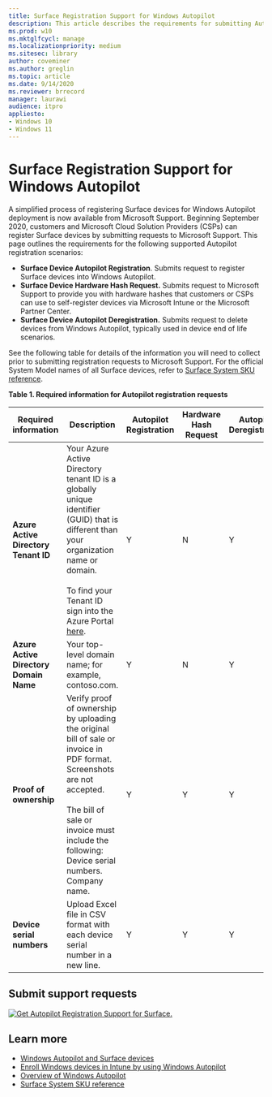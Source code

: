 ```yaml
---
title: Surface Registration Support for Windows Autopilot
description: This article describes the requirements for submitting Autopilot registration requests to Microsoft Support. 
ms.prod: w10
ms.mktglfcycl: manage
ms.localizationpriority: medium
ms.sitesec: library
author: coveminer
ms.author: greglin
ms.topic: article
ms.date: 9/14/2020
ms.reviewer: brrecord
manager: laurawi
audience: itpro
appliesto:
- Windows 10
- Windows 11
---
```

# Surface Registration Support for Windows Autopilot

A simplified process of registering Surface devices for Windows Autopilot deployment is now available from Microsoft Support. Beginning September 2020, customers and Microsoft Cloud Solution Providers (CSPs) can register Surface devices by submitting requests to Microsoft Support. This page outlines the requirements for the following supported Autopilot registration scenarios:
 
- **Surface Device Autopilot Registration**. Submits request to register Surface devices into Windows Autopilot.
- **Surface Device Hardware Hash Request.** Submits request to Microsoft Support to provide you with hardware hashes that customers or CSPs can use to self-register devices via Microsoft Intune or the Microsoft Partner Center.
- **Surface Device Autopilot Deregistration.** Submits request to delete devices from Windows Autopilot, typically used in device end of life scenarios.

See the following table for details of the information you will need to collect prior to submitting registration requests to Microsoft Support. For the official System Model names of all Surface devices, refer to [Surface System SKU reference](surface-system-sku-reference.md).
 
**Table 1. Required information for Autopilot registration requests**
 

| Required information                   | Description                                                                                                                                                                                                                                                                                    | Autopilot Registration | Hardware Hash Request | Autopilot<br>Deregistration |
| -------------------------------------- | ---------------------------------------------------------------------------------------------------------------------------------------------------------------------------------------------------------------------------------------------------------------------------------------------- | ---------------------- | --------------------- | --------------------------- |
| **Azure Active Directory Tenant ID**   | Your Azure Active Directory tenant ID is a globally unique identifier (GUID) that is different than your organization name or domain.<br> <br>To find your Tenant ID sign into the Azure Portal [here](https://portal.azure.com/#blade/Microsoft_AAD_IAM/ActiveDirectoryMenuBlade/Properties). | Y                      | N                     | Y                           |
| **Azure Active Directory Domain Name** | Your top-level domain name; for example, contoso.com.                                                                                                                                                                                                                                          | Y                      | N                     | Y                           |
| **Proof of ownership**                 | Verify proof of ownership by uploading the original bill of sale or invoice in PDF format. Screenshots are not accepted.<br> <br>The bill of sale or invoice  must include the following:<br>Device serial numbers.<br>Company name.                                                           | Y                      | Y                     | Y                           |
| **Device serial numbers**              | Upload Excel file in CSV format with each device serial number in a new line.                                                                                                                                                                                                                  | Y                      | Y                     | Y                           |

 

## Submit support requests

  [![Get Autopilot Registration Support for Surface.](images/autopilot-reg-support-surface.png)](https://prod.support.services.microsoft.com/supportrequestform/0d8bf192-cab7-6d39-143d-5a17840b9f5f)
 
 
 
## Learn more

- [Windows Autopilot and Surface devices](windows-autopilot-and-surface-devices.md)
- [Enroll Windows devices in Intune by using Windows Autopilot](https://docs.microsoft.com/mem/autopilot/enrollment-autopilot)
- [Overview of Windows Autopilot](https://docs.microsoft.com/mem/autopilot/windows-autopilot)
- [Surface System SKU reference](surface-system-sku-reference.md)

 
 
 

